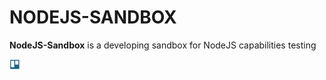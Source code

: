 NODEJS-SANDBOX
======
**NodeJS-Sandbox** is a developing sandbox for NodeJS capabilities testing

[![GitHub Logo](public/images/readme/Trello_logo.png)](https://trello.com/b/5FYi06XG/nodejs)